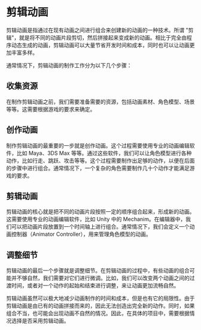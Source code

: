 # 剪辑动画

剪辑动画是指通过在现有动画之间进行组合来创建新的动画的一种技术。所谓 "剪辑"，就是将不同的动画片段剪切，然后拼接起来变成新的动画。相比于完全由程序动态生成的动画，剪辑动画可以大量节省开发时间和成本，同时也可以让动画更加丰富多样。

通常情况下，剪辑动画的制作工作分为以下几个步骤：

## 收集资源

在制作剪辑动画之前，我们需要准备需要的资源，包括动画素材、角色模型、场景等等。这需要根据游戏的要求来确定。

## 创作动画

制作剪辑动画的最重要的一步就是创作动画。这个过程需要使用专业的动画编辑软件，比如 Maya、3DS Max 等等。通过这些软件，我们可以让角色模型进行各种动作，比如行走、跳跃、攻击等等。这个过程需要制作出足够的动作，以便在后面的步骤中进行组合。通常情况下，一个复杂的角色需要制作几十个动作才能满足游戏的要求。

## 剪辑动画

剪辑动画的核心就是把不同的动画片段按照一定的顺序组合起来，形成新的动画。这需要使用专业的动画编辑软件，比如 Unity 中的 Mechanim。在编辑器中，我们可以把动画片段放置到一个时间轴上进行组合。通常情况下，我们会定义一个动画控制器（Animator Controller），用来管理角色模型的动画。

## 调整细节

剪辑动画的最后一个步骤就是调整细节。在剪辑动画的过程中，有些动画的组合可能并不够自然，我们需要对它们进行微调。比如，我们可以改变两个动画之间的过渡时间，或者对一个动作的起始和结束进行调整，来让动画更加流畅自然。

剪辑动画虽然可以极大地减少动画制作的时间和成本，但是也有它的局限性。由于剪辑动画是由已有的动画拼接而来的，因此无法创造出完全新的动作。同时，如果组合不当，也可能会出现动画不自然的情况。因此，在具体的项目中，需要根据情况选择是否采用剪辑动画。
